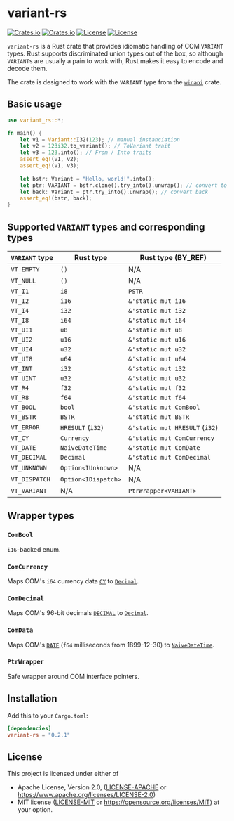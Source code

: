 # variant-rs

[![Crates.io](https://img.shields.io/crates/v/variant-rs)](https://crates.io/crates/variant-rs)
[![Crates.io](https://img.shields.io/crates/d/variant-rs)](https://crates.io/crates/variant-rs)
[![License](https://img.shields.io/badge/license-Apache%202.0-blue)](https://github.com/zdimension/variant-rs/blob/master/LICENSE-APACHE)
[![License](https://img.shields.io/badge/license-MIT-blue)](https://github.com/zdimension/variant-rs/blob/master/LICENSE-MIT)

`variant-rs` is a Rust crate that provides idiomatic handling of COM `VARIANT` types. Rust supports discriminated
union types out of the box, so although `VARIANT`s are usually a pain to work with, Rust makes it easy to encode and
decode them.

The crate is designed to work with the `VARIANT` type from the [`winapi`](https://crates.io/crates/winapi) crate.

## Basic usage
```rust
use variant_rs::*;

fn main() {
    let v1 = Variant::I32(123); // manual instanciation
    let v2 = 123i32.to_variant(); // ToVariant trait
    let v3 = 123.into(); // From / Into traits
    assert_eq!(v1, v2);
    assert_eq!(v1, v3);
  
    let bstr: Variant = "Hello, world!".into();
    let ptr: VARIANT = bstr.clone().try_into().unwrap(); // convert to COM VARIANT
    let back: Variant = ptr.try_into().unwrap(); // convert back
    assert_eq!(bstr, back);
}
```

## Supported `VARIANT` types and corresponding types
| `VARIANT` type | Rust type           | Rust type (BY_REF)             |
|----------------|---------------------|--------------------------------|
| `VT_EMPTY`     | `()`                | N/A                            |
| `VT_NULL`      | `()`                | N/A                            |
| `VT_I1`        | `i8`                | `PSTR`                         |
| `VT_I2`        | `i16`               | `&'static mut i16`             |
| `VT_I4`        | `i32`               | `&'static mut i32`             |
| `VT_I8`        | `i64`               | `&'static mut i64`             |
| `VT_UI1`       | `u8`                | `&'static mut u8`              |
| `VT_UI2`       | `u16`               | `&'static mut u16`             |
| `VT_UI4`       | `u32`               | `&'static mut u32`             |
| `VT_UI8`       | `u64`               | `&'static mut u64`             |
| `VT_INT`       | `i32`               | `&'static mut i32`             |
| `VT_UINT`      | `u32`               | `&'static mut u32`             |
| `VT_R4`        | `f32`               | `&'static mut f32`             |
| `VT_R8`        | `f64`               | `&'static mut f64`             |
| `VT_BOOL`      | `bool`              | `&'static mut ComBool`         |
| `VT_BSTR`      | `BSTR`              | `&'static mut BSTR`            |
| `VT_ERROR`     | `HRESULT` (`i32`)   | `&'static mut HRESULT` (`i32`) |
| `VT_CY`        | `Currency`          | `&'static mut ComCurrency`     |
| `VT_DATE`      | `NaiveDateTime`     | `&'static mut ComDate`         |
| `VT_DECIMAL`   | `Decimal`           | `&'static mut ComDecimal`      |
| `VT_UNKNOWN`   | `Option<IUnknown>`  | N/A                            |
| `VT_DISPATCH`  | `Option<IDispatch>` | N/A                            |
| `VT_VARIANT`   | N/A                 | `PtrWrapper<VARIANT>`          |

## Wrapper types

### `ComBool`
`i16`-backed enum.

### `ComCurrency`
Maps COM's `i64` currency data [`CY`](https://docs.microsoft.com/en-us/windows/win32/api/wtypes/ns-wtypes-cy-r1) to [`Decimal`](https://docs.rs/rust_decimal/latest/rust_decimal/struct.Decimal.html).

### `ComDecimal`
Maps COM's 96-bit decimals [`DECIMAL`](https://docs.microsoft.com/en-us/windows/win32/api/wtypes/ns-wtypes-decimal-r1) to [`Decimal`](https://docs.rs/rust_decimal/latest/rust_decimal/struct.Decimal.html).

### `ComData`
Maps COM's [`DATE`](https://docs.microsoft.com/en-us/cpp/atl-mfc-shared/date-type?view=msvc-170) (`f64` milliseconds from 1899-12-30) to [`NaiveDateTime`](https://docs.rs/chrono/latest/chrono/naive/struct.NaiveDateTime.html).

### `PtrWrapper`
Safe wrapper around COM interface pointers.

## Installation
Add this to your `Cargo.toml`:
```toml
[dependencies]
variant-rs = "0.2.1"
```

## License
This project is licensed under either of
* Apache License, Version 2.0, ([LICENSE-APACHE](LICENSE-APACHE) or
  <https://www.apache.org/licenses/LICENSE-2.0>)
* MIT license ([LICENSE-MIT](LICENSE-MIT) or
  <https://opensource.org/licenses/MIT>)
  at your option.